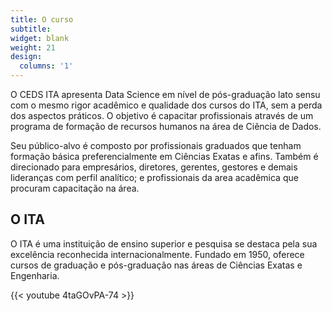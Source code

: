 ```yaml
---
title: O curso
subtitle:
widget: blank
weight: 21
design:
  columns: '1'
---
```


O CEDS ITA apresenta Data Science em nível de pós-graduação lato sensu com
o mesmo rigor acadêmico e qualidade dos cursos do ITA, sem a perda dos
aspectos práticos. O objetivo é capacitar profissionais através de um
programa de formação de recursos humanos na área de Ciência de Dados.

Seu público-alvo é composto por profissionais graduados que tenham formação
básica preferencialmente em Ciências Exatas e afins. Também é direcionado para empresários, diretores, gerentes, gestores e demais lideranças com perfil analítico; e profissionais da area acadêmica que procuram capacitação na área.

## O ITA

O ITA é uma instituição de ensino superior e pesquisa se destaca pela sua
excelência reconhecida internacionalmente. Fundado em 1950, oferece cursos de
graduação e pós-graduação nas áreas de Ciências Exatas e Engenharia.

{{< youtube 4taGOvPA-74 >}}


<br>
